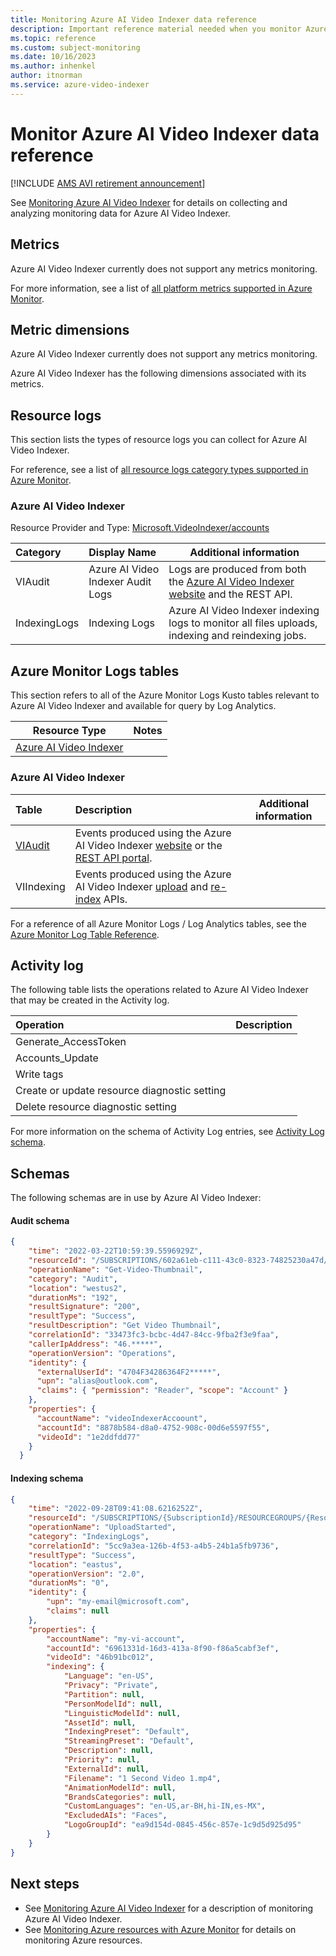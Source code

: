 ```yaml
---
title: Monitoring Azure AI Video Indexer data reference
description: Important reference material needed when you monitor Azure AI Video Indexer 
ms.topic: reference
ms.custom: subject-monitoring
ms.date: 10/16/2023
ms.author: inhenkel
author: itnorman
ms.service: azure-video-indexer
---
```


# Monitor Azure AI Video Indexer data reference

[!INCLUDE [AMS AVI retirement announcement](./includes/important-ams-retirement-avi-announcement.md)]

See [Monitoring Azure AI Video Indexer](monitor-video-indexer.md) for details on collecting and analyzing monitoring data for Azure AI Video Indexer.

## Metrics

Azure AI Video Indexer currently does not support any metrics monitoring.

For more information, see a list of [all platform metrics supported in Azure Monitor](/azure/azure-monitor/platform/metrics-supported).

## Metric dimensions

Azure AI Video Indexer currently does not support any metrics monitoring.

Azure AI Video Indexer has the following dimensions associated with its metrics.

## Resource logs

This section lists the types of resource logs you can collect for Azure AI Video Indexer.  

For reference, see a list of [all resource logs category types supported in Azure Monitor](/azure/azure-monitor/platform/resource-logs-schema).

### Azure AI Video Indexer

Resource Provider and Type: [Microsoft.VideoIndexer/accounts](/azure/azure-monitor/platform/resource-logs-categories#microsoftvideoindexeraccounts)

| Category | Display Name | Additional information |
|:---------|:-------------|------------------|
| VIAudit   | Azure AI Video Indexer Audit Logs | Logs are produced from both the [Azure AI Video Indexer website](https://www.videoindexer.ai/) and the REST API. |
| IndexingLogs | Indexing Logs | Azure AI Video Indexer indexing logs to monitor all files uploads, indexing and reindexing jobs. |

## Azure Monitor Logs tables

This section refers to all of the Azure Monitor Logs Kusto tables relevant to Azure AI Video Indexer and available for query by Log Analytics.

|Resource Type | Notes |
|-------|-----|
| [Azure AI Video Indexer](/azure/azure-monitor/reference/tables/tables-resourcetype#azure-video-indexer) | |

### Azure AI Video Indexer

| Table |  Description | Additional information  |
|:---------|:-------------|------------------|
| [VIAudit](/azure/azure-monitor/reference/tables/tables-resourcetype#azure-video-indexer)<!-- (S/azure/azure-monitor/reference/tables/viaudit)-->   | <!-- description copied from previous link --> Events produced using the Azure AI Video Indexer [website](https://aka.ms/VIportal) or the [REST API portal](https://aka.ms/vi-dev-portal). |  |
|VIIndexing| Events produced using the Azure AI Video Indexer [upload](https://api-portal.videoindexer.ai/api-details#api=Operations&operation=Upload-Video) and [re-index](https://api-portal.videoindexer.ai/api-details#api=Operations&operation=Re-Index-Video) APIs. |

For a reference of all Azure Monitor Logs / Log Analytics tables, see the [Azure Monitor Log Table Reference](/azure/azure-monitor/reference/tables/tables-resourcetype).

## Activity log

The following table lists the operations related to Azure AI Video Indexer that may be created in the Activity log.

| Operation | Description |
|:---|:---|
|Generate_AccessToken | |
|Accounts_Update | |
|Write tags | |
|Create or update resource diagnostic setting| |
|Delete resource diagnostic setting|

For more information on the schema of Activity Log entries, see [Activity  Log schema](/azure/azure-monitor/essentials/activity-log-schema). 

## Schemas

The following schemas are in use by Azure AI Video Indexer:

#### Audit schema

```json
{
    "time": "2022-03-22T10:59:39.5596929Z",
    "resourceId": "/SUBSCRIPTIONS/602a61eb-c111-43c0-8323-74825230a47d/RESOURCEGROUPS/VI-RESOURCEGROUP/PROVIDERS/MICROSOFT.VIDEOINDEXER/ACCOUNTS/VIDEOINDEXERACCOUNT",
    "operationName": "Get-Video-Thumbnail",
    "category": "Audit",
    "location": "westus2",
    "durationMs": "192",
    "resultSignature": "200",
    "resultType": "Success",
    "resultDescription": "Get Video Thumbnail",
    "correlationId": "33473fc3-bcbc-4d47-84cc-9fba2f3e9faa",
    "callerIpAddress": "46.*****",
    "operationVersion": "Operations",
    "identity": {
      "externalUserId": "4704F34286364F2*****",
      "upn": "alias@outlook.com",
      "claims": { "permission": "Reader", "scope": "Account" }
    },
    "properties": {
      "accountName": "videoIndexerAccoount",
      "accountId": "8878b584-d8a0-4752-908c-00d6e5597f55",
      "videoId": "1e2ddfdd77"
    }
  }
  ```

#### Indexing schema

```json
{
    "time": "2022-09-28T09:41:08.6216252Z",
    "resourceId": "/SUBSCRIPTIONS/{SubscriptionId}/RESOURCEGROUPS/{ResourceGroup}/PROVIDERS/MICROSOFT.VIDEOINDEXER/ACCOUNTS/MY-VI-ACCOUNT",
    "operationName": "UploadStarted",
    "category": "IndexingLogs",
    "correlationId": "5cc9a3ea-126b-4f53-a4b5-24b1a5fb9736",
    "resultType": "Success",
    "location": "eastus",
    "operationVersion": "2.0",
    "durationMs": "0",
    "identity": {
        "upn": "my-email@microsoft.com",
        "claims": null
    },
    "properties": {
        "accountName": "my-vi-account",
        "accountId": "6961331d-16d3-413a-8f90-f86a5cabf3ef",
        "videoId": "46b91bc012",
        "indexing": {
            "Language": "en-US",
            "Privacy": "Private",
            "Partition": null,
            "PersonModelId": null,
            "LinguisticModelId": null,
            "AssetId": null,
            "IndexingPreset": "Default",
            "StreamingPreset": "Default",
            "Description": null,
            "Priority": null,
            "ExternalId": null,
            "Filename": "1 Second Video 1.mp4",
            "AnimationModelId": null,
            "BrandsCategories": null,
            "CustomLanguages": "en-US,ar-BH,hi-IN,es-MX",
            "ExcludedAIs": "Faces",
            "LogoGroupId": "ea9d154d-0845-456c-857e-1c9d5d925d95"
        }
    }
}
  ```

## Next steps

<!-- replace below with the proper link to your main monitoring service article -->
- See [Monitoring Azure AI Video Indexer](monitor-video-indexer.md) for a description of monitoring Azure AI Video Indexer.
- See [Monitoring Azure resources with Azure Monitor](/azure/azure-monitor/essentials/monitor-azure-resource) for details on monitoring Azure resources.
